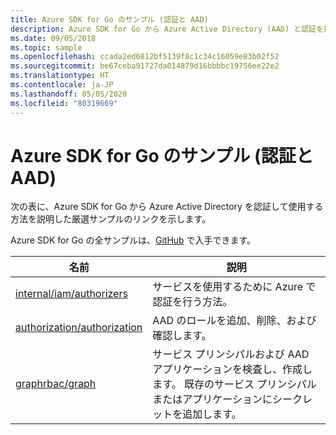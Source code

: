 ```yaml
---
title: Azure SDK for Go のサンプル (認証と AAD)
description: Azure SDK for Go から Azure Active Directory (AAD) と認証を操作するための厳選されたサンプルです。
ms.date: 09/05/2018
ms.topic: sample
ms.openlocfilehash: ccada2ed6812bf5139f8c1c34c16059e83b02f52
ms.sourcegitcommit: be67ceba91727da014879d16bbbbc19756ee22e2
ms.translationtype: HT
ms.contentlocale: ja-JP
ms.lasthandoff: 05/05/2020
ms.locfileid: "80319669"
---
```

# <a name="azure-sdk-for-go-samples-for-authentication-and-aad"></a>Azure SDK for Go のサンプル (認証と AAD)

次の表に、Azure SDK for Go から Azure Active Directory を認証して使用する方法を説明した厳選サンプルのリンクを示します。

Azure SDK for Go の全サンプルは、[GitHub](https://github.com/Azure-Samples/azure-sdk-for-go-samples) で入手できます。

| 名前 | 説明 |
|------|-------------|
| [internal/iam/authorizers](https://github.com/Azure-Samples/azure-sdk-for-go-samples/blob/master/internal/iam/authorizers.go) | サービスを使用するために Azure で認証を行う方法。 |
| [authorization/authorization](https://github.com/Azure-Samples/azure-sdk-for-go-samples/blob/master/authorization/authorization.go) | AAD のロールを追加、削除、および確認します。 |
| [graphrbac/graph](https://github.com/Azure-Samples/azure-sdk-for-go-samples/blob/master/graphrbac/graph.go) | サービス プリンシパルおよび AAD アプリケーションを検査し、作成します。 既存のサービス プリンシパルまたはアプリケーションにシークレットを追加します。 |
